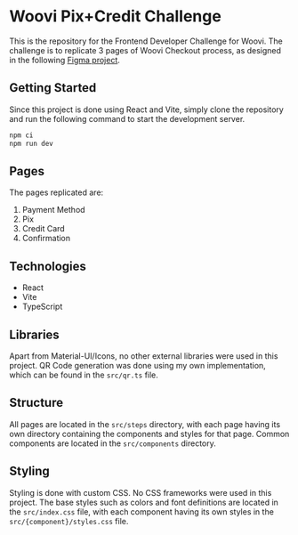 # Woovi Pix+Credit Challenge
This is the repository for the Frontend Developer Challenge for Woovi.
The challenge is to replicate 3 pages of Woovi Checkout process, as designed in the following [Figma project](https://www.figma.com/design/hv1LgD7oNrtlmfWgKBG6PF/Woovi-Desafio-Front).

## Getting Started
Since this project is done using React and Vite, simply clone the repository and run the following command to start the development server.
```bash
npm ci
npm run dev
```

## Pages
The pages replicated are:
1. Payment Method
2. Pix
3. Credit Card
4. Confirmation

## Technologies
- React
- Vite
- TypeScript

## Libraries
Apart from Material-UI/Icons, no other external libraries were used in this project.
QR Code generation was done using my own implementation, which can be found in the `src/qr.ts` file.

## Structure
All pages are located in the `src/steps` directory, with each page having its own directory containing the components and styles for that page. Common components are located in the `src/components` directory.

## Styling
Styling is done with custom CSS. No CSS frameworks were used in this project.
The base styles such as colors and font definitions are located in the `src/index.css` file, with each component having its own styles in the `src/{component}/styles.css` file.
